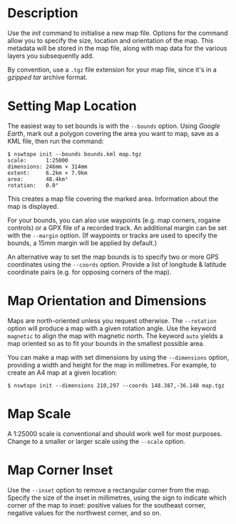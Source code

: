 # Description

Use the *init* command to initialise a new map file. Options for the command allow you to specify the size, location and orientation of the map. This metadata will be stored in the map file, along with map data for the various layers you subsequently add.

By convention, use a `.tgz` file extension for your map file, since it's in a *gzipped tar* archive format.

# Setting Map Location

The easiest way to set bounds is with the `--bounds` option. Using *Google Earth*, mark out a polygon covering the area you want to map, save as a KML file, then run the command:

```
$ nswtopo init --bounds bounds.kml map.tgz
scale:      1:25000
dimensions: 246mm × 314mm
extent:     6.2km × 7.9km
area:       48.4km²
rotation:   0.0°
```

This creates a map file covering the marked area. Information about the map is displayed.

For your bounds, you can also use waypoints (e.g. map corners, rogaine controls) or a GPX file of a recorded track. An additional margin can be set with the `--margin` option. (If waypoints or tracks are used to specify the bounds, a 15mm margin will be applied by default.)

An alternative way to set the map bounds is to specify two or more GPS coordinates using the `--coords` option. Provide a list of longitude & latitude coordinate pairs (e.g. for opposing corners of the map).

# Map Orientation and Dimensions

Maps are north-oriented unless you request otherwise. The `--rotation` option will produce a map with a given rotation angle. Use the keyword `magnetic` to align the map with magnetic north. The keyword `auto` yields a map oriented so as to fit your bounds in the smallest possible area.

You can make a map with set dimensions by using the `--dimensions` option, providing a width and height for the map in millimetres. For example, to create an A4 map at a given location:

```
$ nswtopo init --dimensions 210,297 --coords 148.387,-36.148 map.tgz
```

# Map Scale

A 1:25000 scale is conventional and should work well for most purposes. Change to a smaller or larger scale using the `--scale` option.

# Map Corner Inset

Use the `--inset` option to remove a rectangular corner from the map. Specify the size of the inset in millimetres, using the sign to indicate which corner of the map to inset: positive values for the southeast corner, negative values for the northwest corner, and so on.
